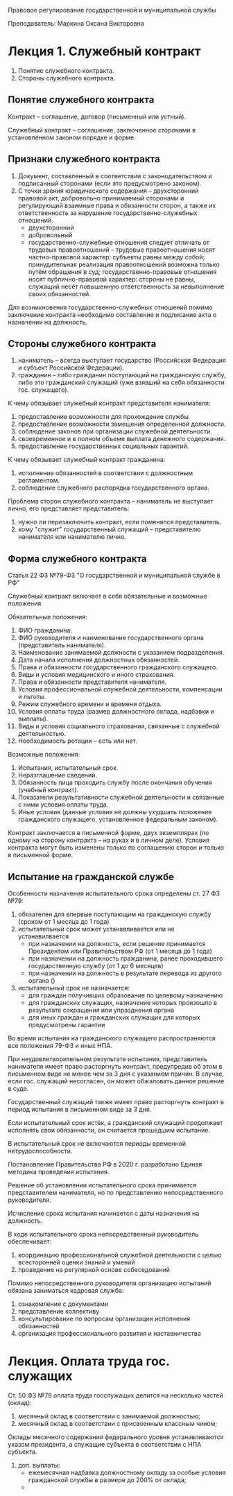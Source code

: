 Правовое регулирование государственной и муниципальной службы

Преподаватель: Маркина Оксана Викторовна

# Лекция 1. Служебный контракт

1. Понятие служебного контракта.
2. Стороны служебного контракта. 

## Понятие служебного контракта

Контракт – соглашение, договор (письменный или устный).

Служебный контракт – соглашение, заключенное сторонами в установленном законом порядке и форме.

## Признаки служебного контракта

1. Документ, составленный в соответствии с законодательством и подписанный сторонами (если это предусмотрено законом).
2. С точки зрения юридического содержания – двухсторонний правовой акт, добровольно принимаемый сторонами и регулирующий взаимные права и обязанности сторон, а также их ответственность за нарушение государственно-служебных отношений.
   - двухсторонний
   - добровольный
   - государственно-служебные отношения следует отличать от трудовых правоотношений – трудовые правоотношения носят частно-правовой характер: субъекты равны между собой; принудительная реализация правоотношений возможна только путём обращения в суд; государственно-правовые отношения носят публично-правовой характер: стороны не равны, служащий несёт повышенную ответственность за невыполнение своих обязанностей.

Для возникновения государственно-служебных отношений помимо заключение контракта необходимо составление и подписание акта о назначении на должность.

## Стороны служебного контракта

1. наниматель – всегда выступает государство (Российская Федерация и субъект Российской Федерации).
2. гражданин – либо гражданин поступающий на гражданскую службу, либо это гражданский служащий (уже взявший на себя обязанности гос. служащего).

К чему обязывает служебный контракт представителя нанимателя:

1. предоставление возможности для прохождение службы.
2. предоставление возможности замещения определенной должности.
3. соблюдение законов при организации служебной деятельности.
4. своевременное и в полном объеме выплата денежного содержания.
5. предоставление государственных социальных гарантий.

К чему обязывает служебный контракт гражданина:

1. исполнение обязанностей в соответствии с должностным регламентом.
2. соблюдение служебного распорядка государственного органа.

Проблема сторон служебного контракта – наниматель не выступает лично, его представляет представитель:

1. нужно ли перезаключить контракт, если поменялся представитель.
2. кому "служит" государственный служащий – представителю нанимателя или нанимателю лично.

## Форма служебного контракта

Статья 22 ФЗ №79-ФЗ "О государственной и муниципальной службе в РФ"

Служебный контракт включает в себя обязательные и возможные положения.

Обязательные положения:

1. ФИО гражданина.
2. ФИО руководителя и наименование государственного органа (представитель нанимателя).
3. Наименование занимаемой должности с указанием подразделения.
4. Дата начала исполнения должностных обязанностей.
5. Права и обязанности государственного гражданского служащего.
6. Виды и условия медицинского и иного страхования.
7. Права и обязанности представителя нанимателя.
8. Условия профессиональной служебной деятельности, компенсации и льготы.
9. Режим служебного времени и времени отдыха.
10. Условия оплаты труда (размер должностного оклада, надбавки и выплаты).
11. Виды и условия социального страхования, связанные с служебной деятельностью.
12. Необходимость ротации – есть или нет.

Возможные положения:

1. Испытания, испытательный срок.
2. Неразглашение сведений.
3. Обязанность лица проходить службу после окончания обучения (учебный контракт).
4. Показатели результативности служебной деятельности и связанные с ними условия оплаты труда.
5. Иные условия (данные условия не должны ухудшать положение гражданского служащего, установленное федеральным законом).

Контракт заключается в письменной форме, двух экземплярах (по одному на сторону контракта – на руках и в личном деле). Условия контракта могут быть изменены только по соглашению сторон и только в письменной форме.

## Испытание на гражданской службе

Особенности назначения испытательного срока определены ст. 27 ФЗ №79:

1. обязателен для впервые поступающим на гражданскую службу (сроком от 1 месяца до 1 года)
2. испытательный срок может устанавливается или не устанавилвается
   - при назначении на должность, если решение принимается Президентом или Правительством РФ (от 1 месяца до 1 года)
   - при назначении на должность гражданина, ранее проходившего государственную службу (от 1 до 6 месяцев)
   - при назначении на должность в результате перевода из другого органа ()
3. испытательный срок не назначается:
   - для граждан получивших образование по целевому назначению
   - для гражданских служащих, назначение которых произошло в результате сокращения или упразднения органа
   - для иных граждан и гражданских служащих для которых предусмотрены гарантии 

Во время испытания на гражданского служащего распространяются все положения 79-ФЗ и иных НПА.

При неудовлетворительном результате испытания, представитель нанимателя имеет право расторгнуть контракт, предупредив об этом в письменном виде не менее чем за 3 дня с указанием причин. В случае, если гос. служащий несогласен, он может обжаловать данное решение в суде.

Государственный служащий также имеет право расторгнуть контракт в период испытания в письменном виде за 3 дня.

Если испытательный срок истёк, а гражданский служащий продолжает исполнять свои обязанности, он считается прошедшим испытание.

В испытательный срок не включаются периоды временной нетрудоспособности.

Постановление Правительства РФ в 2020 г. разработано Единая методика проведения испытания.

Решение об установлении испытательного срока принимается представителем нанимателя, но по представлению непосредственного руководителя.

Исчисление срока испытания начинается с даты назначения на должность.

В ходе испытательного срока непосредственный руководитель обеспечивает:

1. координацию профессиональной служебной деятельности с целью всесторонней оценки знаний и умений
2. проведение на регулярной основе собеседований

Помимо непосредственного руководителя организацию испытаний обязана заниматься кадровая служба:

1. ознакомление с документами
2. представление коллективу
3. консультирование по вопросам организации исполнения обязанностей
4. организация профессионального развития и наставничества



# Лекция. Оплата труда гос. служащих

Ст. 50 ФЗ №79 оплата труда госслужащих делится на несколько частей (оклад):

1. месячный оклад в соответствии с занимаемой должностью;
2. месячный оклад в соответствии с присвоенным классным чином;

Оклады месячного содержания федерального уровня устанавливаются указом президента, а служащие субъекта в соответствии с НПА субъекта.

1. доп. выплаты:
   - ежемесячная надбавка должностному окладу за особые условия гражданской службы в размере до 200% от оклада;
   - 